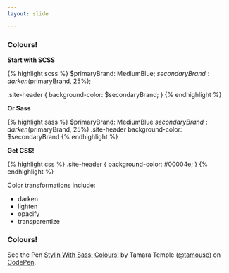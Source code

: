 ```yaml
---
layout: slide

---
```


<section>

### Colours!

**Start with SCSS**

{% highlight scss %}
$primaryBrand: MediumBlue;
$secondaryBrand: darken($primaryBrand, 25%);

.site-header {
  background-color: $secondaryBrand;
}
{% endhighlight %}


<div class="notes">

**Or Sass**

{% highlight sass %}
$primaryBrand: MediumBlue
$secondaryBrand: darken($primaryBrand, 25%)
.site-header
  background-color: $secondaryBrand
{% endhighlight %}

</div>

**Get CSS!**


{% highlight css %}
.site-header {
  background-color: #00004e; }
{% endhighlight %}

<div class="notes">

Color transformations include:
* darken
* lighten
* opacify
* transparentize

</div>

</section>

<section>

### Colours!

<p data-height="359" data-theme-id="0" data-slug-hash="JJVWzw"
data-default-tab="css,result" data-user="tamouse"
data-embed-version="2" data-pen-title="Stylin With Sass: Colours!"
class="codepen">See the Pen <a
href="https://codepen.io/tamouse/pen/JJVWzw/">Stylin With Sass:
Colours!</a> by Tamara Temple (<a
href="https://codepen.io/tamouse">@tamouse</a>) on <a
href="https://codepen.io">CodePen</a>.</p>

</section>
